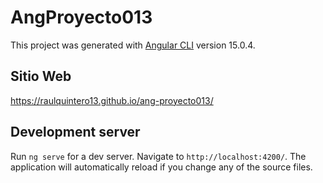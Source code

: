 # AngProyecto013

This project was generated with [Angular CLI](https://github.com/angular/angular-cli) version 15.0.4.

## Sitio Web
https://raulquintero13.github.io/ang-proyecto013/

## Development server

Run `ng serve` for a dev server. Navigate to `http://localhost:4200/`. The application will automatically reload if you change any of the source files.

